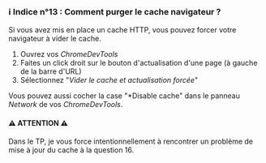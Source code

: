 ### ℹ️ Indice n°13 : Comment purger le cache navigateur ?

Si vous avez mis en place un cache HTTP, vous pouvez forcer votre navigateur à vider le cache.

1. Ouvrez vos *ChromeDevTools*
2. Faites un click droit sur le bouton d'actualisation d'une page (à gauche de la barre d'URL)
3. Sélectionnez "*Vider le cache et actualisation forcée*"

Vous pouvez aussi cocher la case "*Disable cache" dans le panneau *Network* de vos *ChromeDevTools*.

#### **⚠️ ATTENTION ⚠️** 

Dans le TP, je vous force intentionnellement à rencontrer un problème de mise à jour du cache à la question 16. 